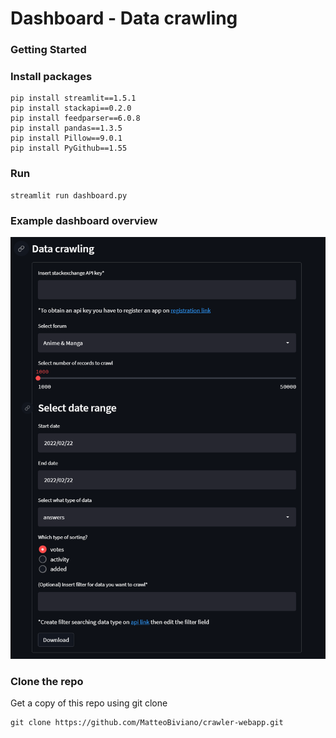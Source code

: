# Dashboard - Data crawling
### Getting Started

### Install packages
```
pip install streamlit==1.5.1
pip install stackapi==0.2.0
pip install feedparser==6.0.8
pip install pandas==1.3.5
pip install Pillow==9.0.1
pip install PyGithub==1.55
```
### Run
```
streamlit run dashboard.py
```

### Example dashboard overview
<p align=center>
    <img src="form_app.png">
</p>


### Clone the repo
Get a copy of this repo using git clone
```
git clone https://github.com/MatteoBiviano/crawler-webapp.git
```
